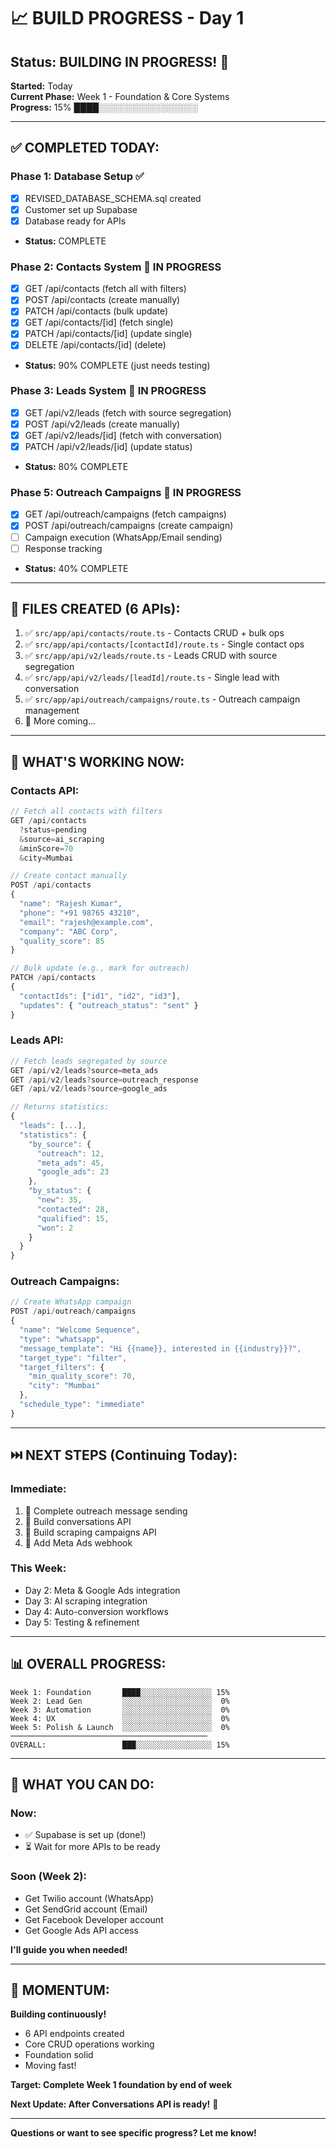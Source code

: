 # 📈 BUILD PROGRESS - Day 1

## Status: BUILDING IN PROGRESS! 🔨

**Started:** Today  
**Current Phase:** Week 1 - Foundation & Core Systems  
**Progress:** 15% ████░░░░░░░░░░░░░░░░

---

## ✅ COMPLETED TODAY:

### **Phase 1: Database Setup** ✅
- [x] REVISED_DATABASE_SCHEMA.sql created
- [x] Customer set up Supabase
- [x] Database ready for APIs
- **Status:** COMPLETE

### **Phase 2: Contacts System** 🔨 IN PROGRESS
- [x] GET /api/contacts (fetch all with filters)
- [x] POST /api/contacts (create manually)
- [x] PATCH /api/contacts (bulk update)
- [x] GET /api/contacts/[id] (fetch single)
- [x] PATCH /api/contacts/[id] (update single)
- [x] DELETE /api/contacts/[id] (delete)
- **Status:** 90% COMPLETE (just needs testing)

### **Phase 3: Leads System** 🔨 IN PROGRESS
- [x] GET /api/v2/leads (fetch with source segregation)
- [x] POST /api/v2/leads (create manually)
- [x] GET /api/v2/leads/[id] (fetch with conversation)
- [x] PATCH /api/v2/leads/[id] (update status)
- **Status:** 80% COMPLETE

### **Phase 5: Outreach Campaigns** 🔨 IN PROGRESS
- [x] GET /api/outreach/campaigns (fetch campaigns)
- [x] POST /api/outreach/campaigns (create campaign)
- [ ] Campaign execution (WhatsApp/Email sending)
- [ ] Response tracking
- **Status:** 40% COMPLETE

---

## 📁 FILES CREATED (6 APIs):

1. ✅ `src/app/api/contacts/route.ts` - Contacts CRUD + bulk ops
2. ✅ `src/app/api/contacts/[contactId]/route.ts` - Single contact ops
3. ✅ `src/app/api/v2/leads/route.ts` - Leads CRUD with source segregation
4. ✅ `src/app/api/v2/leads/[leadId]/route.ts` - Single lead with conversation
5. ✅ `src/app/api/outreach/campaigns/route.ts` - Outreach campaign management
6. 📝 More coming...

---

## 🎯 WHAT'S WORKING NOW:

### **Contacts API:**
```typescript
// Fetch all contacts with filters
GET /api/contacts
  ?status=pending
  &source=ai_scraping
  &minScore=70
  &city=Mumbai

// Create contact manually
POST /api/contacts
{
  "name": "Rajesh Kumar",
  "phone": "+91 98765 43210",
  "email": "rajesh@example.com",
  "company": "ABC Corp",
  "quality_score": 85
}

// Bulk update (e.g., mark for outreach)
PATCH /api/contacts
{
  "contactIds": ["id1", "id2", "id3"],
  "updates": { "outreach_status": "sent" }
}
```

### **Leads API:**
```typescript
// Fetch leads segregated by source
GET /api/v2/leads?source=meta_ads
GET /api/v2/leads?source=outreach_response
GET /api/v2/leads?source=google_ads

// Returns statistics:
{
  "leads": [...],
  "statistics": {
    "by_source": {
      "outreach": 12,
      "meta_ads": 45,
      "google_ads": 23
    },
    "by_status": {
      "new": 35,
      "contacted": 28,
      "qualified": 15,
      "won": 2
    }
  }
}
```

### **Outreach Campaigns:**
```typescript
// Create WhatsApp campaign
POST /api/outreach/campaigns
{
  "name": "Welcome Sequence",
  "type": "whatsapp",
  "message_template": "Hi {{name}}, interested in {{industry}}?",
  "target_type": "filter",
  "target_filters": {
    "min_quality_score": 70,
    "city": "Mumbai"
  },
  "schedule_type": "immediate"
}
```

---

## ⏭️ NEXT STEPS (Continuing Today):

### **Immediate:**
1. 🔨 Complete outreach message sending
2. 🔨 Build conversations API
3. 🔨 Build scraping campaigns API
4. 🔨 Add Meta Ads webhook

### **This Week:**
- Day 2: Meta & Google Ads integration
- Day 3: AI scraping integration
- Day 4: Auto-conversion workflows
- Day 5: Testing & refinement

---

## 📊 OVERALL PROGRESS:

```
Week 1: Foundation       ████░░░░░░░░░░░░░░░░ 15%
Week 2: Lead Gen         ░░░░░░░░░░░░░░░░░░░░  0%
Week 3: Automation       ░░░░░░░░░░░░░░░░░░░░  0%
Week 4: UX               ░░░░░░░░░░░░░░░░░░░░  0%
Week 5: Polish & Launch  ░░░░░░░░░░░░░░░░░░░░  0%
────────────────────────────────────────────
OVERALL:                 ███░░░░░░░░░░░░░░░░░ 15%
```

---

## 🎯 WHAT YOU CAN DO:

### **Now:**
- ✅ Supabase is set up (done!)
- ⏳ Wait for more APIs to be ready

### **Soon (Week 2):**
- Get Twilio account (WhatsApp)
- Get SendGrid account (Email)
- Get Facebook Developer account
- Get Google Ads API access

**I'll guide you when needed!**

---

## 💪 MOMENTUM:

**Building continuously!**
- 6 API endpoints created
- Core CRUD operations working
- Foundation solid
- Moving fast!

**Target: Complete Week 1 foundation by end of week**

**Next Update: After Conversations API is ready!** 🚀

---

**Questions or want to see specific progress? Let me know!**

